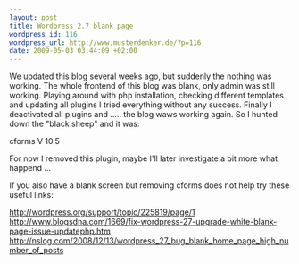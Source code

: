 ```yaml
--- 
layout: post
title: Wordpress 2.7 blank page
wordpress_id: 116
wordpress_url: http://www.musterdenker.de/?p=116
date: 2009-05-03 03:44:09 +02:00
---
```

We updated this blog several weeks ago, but suddenly the nothing was working. The whole frontend of this blog was blank, only admin was still working. Playing around with php installation, checking different templates and updating all plugins I tried everything without any success. Finally I deactivated all plugins and ..... the blog waws working again. So I hunted down the "black sheep" and it was:

cforms V 10.5

For now I removed this plugin, maybe I'll later investigate a bit more what happend ...

If you also have a blank screen but removing cforms does not help try these useful links:

http://wordpress.org/support/topic/225819/page/1
http://www.blogsdna.com/1669/fix-wordpress-27-upgrade-white-blank-page-issue-updatephp.htm
http://nslog.com/2008/12/13/wordpress_27_bug_blank_home_page_high_number_of_posts
